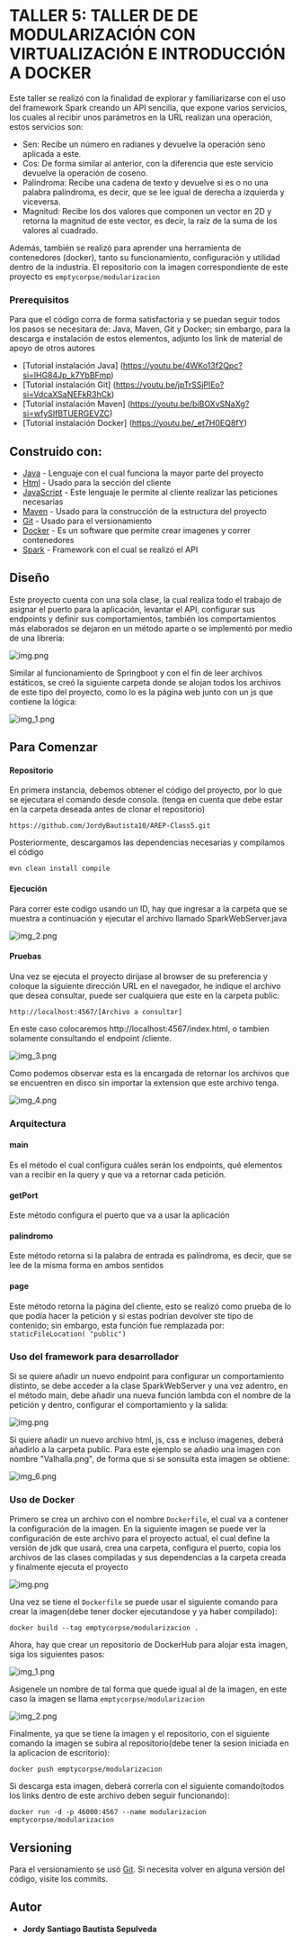 # TALLER 5: TALLER DE DE MODULARIZACIÓN CON VIRTUALIZACIÓN E INTRODUCCIÓN A DOCKER

Este taller se realizó con la finalidad de explorar y familiarizarse con el uso del framework Spark creando un API sencilla, que expone varios servicios, los cuales al recibir unos parámetros en la URL realizan una operación, estos servicios son:
- Sen: Recibe un número en radianes y devuelve la operación seno aplicada a este.
- Cos: De forma similar al anterior, con la diferencia que este servicio devuelve la operación de coseno.
- Palíndroma: Recibe una cadena de texto y devuelve si es o no una palabra palíndroma, es decir, que se lee igual de derecha a izquierda y viceversa.
- Magnitud: Recibe los dos valores que componen un vector en 2D y retorna la magnitud de este vector, es decir, la raíz de la suma de los valores al cuadrado.

Además, también se realizó para aprender una herramienta de contenedores (docker), tanto su funcionamiento, configuración y utilidad dentro de la industria. El repositorio con la imagen correspondiente de este proyecto es `emptycorpse/modularizacion`

### Prerequisitos

Para que el código corra de forma satisfactoria y se puedan seguir todos los pasos se necesitara de: Java, Maven, Git y Docker; sin embargo,  para la descarga e instalación de estos elementos, adjunto los link de material de apoyo de otros autores

* [Tutorial instalación Java] (https://youtu.be/4WKo13f2Qpc?si=lHG84Jp_k7YbBFmp)
* [Tutorial instalación Git] (https://youtu.be/jpTrSSjPlEo?si=VdcaXSaNEFkR3hCk)
* [Tutorial instalación Maven] (https://youtu.be/biBOXvSNaXg?si=wfySIfBTUERGEVZC)
* [Tutorial instalación Docker] (https://youtu.be/_et7H0EQ8fY)

## Construido con:

* [Java](http://www.dropwizard.io/1.0.2/docs/) - Lenguaje con el cual funciona la mayor parte del proyecto
* [Html](https://developer.mozilla.org/es/docs/Web/HTML) - Usado para la sección del cliente
* [JavaScript](https://developer.mozilla.org/es/docs/Web/JavaScript) - Este lenguaje le permite al cliente realizar las peticiones necesarias
* [Maven](https://maven.apache.org/) - Usado para la construcción de la estructura del proyecto
* [Git](https://git-scm.com) - Usado para el versionamiento
* [Docker](https://www.docker.com/products/docker-desktop/) - Es un software que permite crear imagenes y correr contenedores
* [Spark](https://mvnrepository.com/artifact/org.apache.spark/spark-core) - Framework con el cual se realizó el API

## Diseño

Este proyecto cuenta con una sola clase, la cual realiza todo el trabajo de asignar el puerto para la aplicación, levantar el API, configurar sus endpoints y definir sus comportamientos, también los comportamientos más elaborados se dejaron en un método aparte o se implementó por medio de una librería:

![img.png](img/img.png)

Similar al funcionamiento de Springboot y con el fin de leer archivos estáticos, se creó la siguiente carpeta donde se alojan todos los archivos de este tipo del proyecto, como lo es la página web junto con un js que contiene la lógica:

![img_1.png](img/img_1.png)

## Para Comenzar

#### Repositorio

En primera instancia, debemos obtener el código del proyecto, por lo que se ejecutara el comando desde consola. (tenga en cuenta que debe estar en la carpeta deseada antes de clonar el repositorio)

~~~
https://github.com/JordyBautista10/AREP-Class5.git
~~~

Posteriormente, descargamos las dependencias necesarias y compilamos el código

~~~
mvn clean install compile
~~~

#### Ejecución

Para correr este codigo usando un ID, hay que ingresar a la carpeta que se muestra a continuación y ejecutar el archivo llamado SparkWebServer.java

![img_2.png](img/img_2.png)

#### Pruebas

Una vez se ejecuta el proyecto dirijase al browser de su preferencia y coloque la siguiente dirección URL en el navegador, he indique el archivo que desea consultar, puede ser cualquiera que este en la carpeta public:

~~~
http://localhost:4567/[Archivo a consultar]
~~~

En este caso colocaremos http://localhost:4567/index.html, o tambien solamente consultando el endpoint /cliente.

![img_3.png](img/img_3.png)

Como podemos observar esta es la encargada de retornar los archivos que se encuentren en disco sin importar la extension que este archivo tenga.

![img_4.png](img/img_4.png)

### Arquitectura
#### main
Es el método el cual configura cuáles serán los endpoints, qué elementos van a recibir en la query y que va a retornar cada petición.

#### getPort
Este método configura el puerto que va a  usar la aplicación

#### palindromo
Este método retorna si la palabra de entrada es palíndroma, es decir, que se lee de la misma forma en ambos sentidos

#### page
Este método retorna la página del cliente, esto se realizó como prueba de lo que podía hacer la petición y si estas podrían devolver ste tipo de contenido; sin embargo, esta función fue remplazada por: `staticFileLocation( "public")`


### Uso del framework para desarrollador
Si se quiere añadir un nuevo endpoint para configurar un comportamiento distinto, se debe acceder a la clase SparkWebServer y una vez adentro, en el método main, debe añadir una nueva función lambda con el nombre de la petición y dentro, configurar el comportamiento y la salida:

![img.png](img/img_5.png)

Si quiere añadir un nuevo archivo html, js, css e incluso imagenes, deberá añadirlo a la carpeta public. Para este ejemplo se añadio una imagen con nombre "Valhalla.png", de forma que si se sonsulta esta imagen se obtiene:

![img_6.png](img/img_6.png)

### Uso de Docker

Primero se crea un archivo con el nombre `Dockerfile`, el cual va a contener la configuración de la imagen. En la siguiente imagen se puede ver la configuración de este archivo para el proyecto actual, el cual define la versión de jdk que usará, crea una carpeta, configura el puerto, copia los archivos de las clases compiladas y sus dependencias a la carpeta creada y finalmente ejecuta el proyecto

![img.png](img/img_7.png)

Una vez se tiene el `Dockerfile` se puede usar el siguiente comando para crear la imagen(debe tener docker ejecutandose y ya haber compilado):
~~~
docker build --tag emptycorpse/modularizacion .
~~~
Ahora, hay que crear un repositorio de DockerHub para alojar esta imagen, siga los siguientes pasos:

![img_1.png](img/img_9.png)

Asigenele un nombre de tal forma que quede igual al de la imagen, en este caso la imagen se llama `emptycorpse/modularizacion`

![img_2.png](img/img_8.png)

Finalmente, ya que se tiene la imagen y el repositorio, con el siguiente comando la imagen se subira al repositorio(debe tener la sesion iniciada en la aplicacion de escritorio):
~~~
docker push emptycorpse/modularizacion
~~~
Si descarga esta imagen, deberá correrla con el siguiente comando(todos los links dentro de este archivo deben seguir funcionando):
~~~
docker run -d -p 46000:4567 --name modularizacion emptycorpse/modularizacion
~~~
## Versioning

Para el versionamiento se usó [Git](https://git-scm.com). Si necesita volver en alguna versión del código, visite los commits.

## Autor

* **Jordy Santiago Bautista Sepulveda** 
